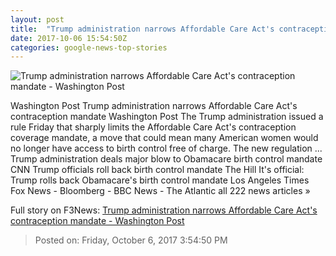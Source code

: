 ```yaml
---
layout: post
title:  "Trump administration narrows Affordable Care Act's contraception mandate - Washington Post"
date: 2017-10-06 15:54:50Z
categories: google-news-top-stories
---
```


![Trump administration narrows Affordable Care Act's contraception mandate - Washington Post](https://img.washingtonpost.com/rf/image_1484w/2010-2019/WashingtonPost/2014/10/14/National-Politics/Advance/Images/Merlin_1242025.jpg?t=20170517)

Washington Post Trump administration narrows Affordable Care Act's contraception mandate Washington Post The Trump administration issued a rule Friday that sharply limits the Affordable Care Act's contraception coverage mandate, a move that could mean many American women would no longer have access to birth control free of charge. The new regulation ... Trump administration deals major blow to Obamacare birth control mandate CNN Trump officials roll back birth control mandate The Hill It's official: Trump rolls back Obamacare's birth control mandate Los Angeles Times Fox News - Bloomberg - BBC News - The Atlantic all 222 news articles »


Full story on F3News: [Trump administration narrows Affordable Care Act's contraception mandate - Washington Post](http://www.f3nws.com/n/bqVVeF)

> Posted on: Friday, October 6, 2017 3:54:50 PM
